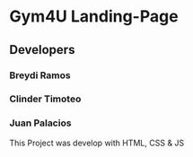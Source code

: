 # Gym4U Landing-Page 

## Developers
### Breydi Ramos
### Clinder Timoteo
### Juan Palacios

This Project was develop with HTML, CSS & JS
